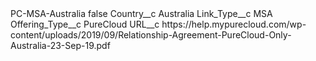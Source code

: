 <?xml version="1.0" encoding="UTF-8"?>
<CustomMetadata xmlns="http://soap.sforce.com/2006/04/metadata" xmlns:xsi="http://www.w3.org/2001/XMLSchema-instance" xmlns:xsd="http://www.w3.org/2001/XMLSchema">
    <label>PC-MSA-Australia</label>
    <protected>false</protected>
    <values>
        <field>Country__c</field>
        <value xsi:type="xsd:string">Australia</value>
    </values>
    <values>
        <field>Link_Type__c</field>
        <value xsi:type="xsd:string">MSA</value>
    </values>
    <values>
        <field>Offering_Type__c</field>
        <value xsi:type="xsd:string">PureCloud</value>
    </values>
    <values>
        <field>URL__c</field>
        <value xsi:type="xsd:string">https://help.mypurecloud.com/wp-content/uploads/2019/09/Relationship-Agreement-PureCloud-Only-Australia-23-Sep-19.pdf</value>
    </values>
</CustomMetadata>
